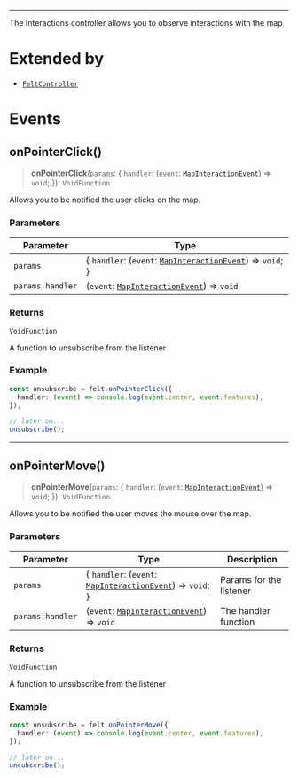 ***

The Interactions controller allows you to observe interactions with the map

# Extended by

* [`FeltController`](../Main/FeltController.md)

# Events

## onPointerClick()

> **onPointerClick**(`params`: \{ `handler`: (`event`: [`MapInteractionEvent`](MapInteractionEvent.md)) => `void`; }): `VoidFunction`

Allows you to be notified the user clicks on the map.

### Parameters

| Parameter        | Type                                                                                  |
| ---------------- | ------------------------------------------------------------------------------------- |
| `params`         | \{ `handler`: (`event`: [`MapInteractionEvent`](MapInteractionEvent.md)) => `void`; } |
| `params.handler` | (`event`: [`MapInteractionEvent`](MapInteractionEvent.md)) => `void`                  |

### Returns

`VoidFunction`

A function to unsubscribe from the listener

### Example

```typescript
const unsubscribe = felt.onPointerClick({
  handler: (event) => console.log(event.center, event.features),
});

// later on...
unsubscribe();
```

***

## onPointerMove()

> **onPointerMove**(`params`: \{ `handler`: (`event`: [`MapInteractionEvent`](MapInteractionEvent.md)) => `void`; }): `VoidFunction`

Allows you to be notified the user moves the mouse over the map.

### Parameters

| Parameter        | Type                                                                                  | Description             |
| ---------------- | ------------------------------------------------------------------------------------- | ----------------------- |
| `params`         | \{ `handler`: (`event`: [`MapInteractionEvent`](MapInteractionEvent.md)) => `void`; } | Params for the listener |
| `params.handler` | (`event`: [`MapInteractionEvent`](MapInteractionEvent.md)) => `void`                  | The handler function    |

### Returns

`VoidFunction`

A function to unsubscribe from the listener

### Example

```typescript
const unsubscribe = felt.onPointerMove({
  handler: (event) => console.log(event.center, event.features),
});

// later on...
unsubscribe();
```
